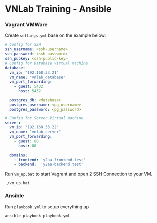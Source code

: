 # VNLab Training - Ansible
### Vagrant VMWare

Create `settings.yml` base on the example below:
```yml
# Config for SSH
ssh_username: <ssh-username>
ssh_password: <ssh-password>
ssh_pubkey: <ssh-public-key>
# Config for Database Virtual machine
database:
  vm_ip: "192.168.33.21"
  vm_name: "vnlab_database"
  vm_port_forwarding:
    - guest: 5432
      host: 5432

  postgres_db: <database>
  postgres_username: <pg_username>
  postgres_password: <pg_password>

# Config for Server Virtual machine
server:
  vm_ip: "192.168.33.22"
  vm_name: "vnlab_server"
  vm_port_forwarding:
    - guest: 80
      host: 80
  
  domains:
    - frontend: 'y2aa-frontend.test'
    - backend:  'y2aa-backend.test'
```

Run `vm_up.bat` to start Vagrant and open 2 SSH Connection to your VM.
```
./vm_up.bat
```
### Ansible
Run `playbook.yml` to setup everything up
```
ansible-playbook playbook.yml
```
